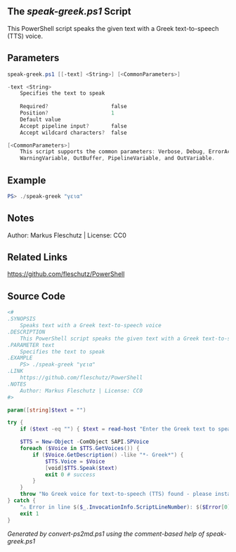 ## The *speak-greek.ps1* Script

This PowerShell script speaks the given text with a Greek text-to-speech (TTS) voice.

## Parameters
```powershell
speak-greek.ps1 [[-text] <String>] [<CommonParameters>]

-text <String>
    Specifies the text to speak
    
    Required?                    false
    Position?                    1
    Default value                
    Accept pipeline input?       false
    Accept wildcard characters?  false

[<CommonParameters>]
    This script supports the common parameters: Verbose, Debug, ErrorAction, ErrorVariable, WarningAction, 
    WarningVariable, OutBuffer, PipelineVariable, and OutVariable.
```

## Example
```powershell
PS> ./speak-greek "γεια"

```

## Notes
Author: Markus Fleschutz | License: CC0

## Related Links
https://github.com/fleschutz/PowerShell

## Source Code
```powershell
<#
.SYNOPSIS
	Speaks text with a Greek text-to-speech voice
.DESCRIPTION
	This PowerShell script speaks the given text with a Greek text-to-speech (TTS) voice.
.PARAMETER text
	Specifies the text to speak
.EXAMPLE
	PS> ./speak-greek "γεια"
.LINK
	https://github.com/fleschutz/PowerShell
.NOTES
	Author: Markus Fleschutz | License: CC0
#>

param([string]$text = "")

try {
	if ($text -eq "") { $text = read-host "Enter the Greek text to speak" }

	$TTS = New-Object -ComObject SAPI.SPVoice
	foreach ($Voice in $TTS.GetVoices()) {
		if ($Voice.GetDescription() -like "*- Greek*") { 
			$TTS.Voice = $Voice
			[void]$TTS.Speak($text)
			exit 0 # success
		}
	}
	throw "No Greek voice for text-to-speech (TTS) found - please install one"
} catch {
	"⚠️ Error in line $($_.InvocationInfo.ScriptLineNumber): $($Error[0])"
	exit 1
}
```

*Generated by convert-ps2md.ps1 using the comment-based help of speak-greek.ps1*
